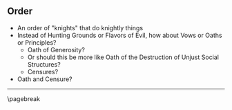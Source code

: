 ## Order

* An order of "knights" that do knightly things
* Instead of Hunting Grounds or Flavors of Evil, how about Vows or Oaths or Principles?
    * Oath of Generosity?
    * Or should this be more like Oath of the Destruction of Unjust Social Structures?
    * Censures?
* Oath and Censure?

* * * * * * * * * * * * * * * * * * * * * * * * * * * * * * * * * * * * * * * *

\pagebreak
